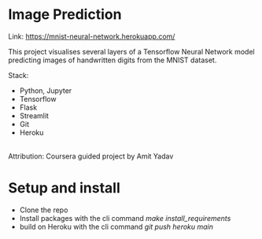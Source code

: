 # Image Prediction
Link: https://mnist-neural-network.herokuapp.com/

This project visualises several layers of a Tensorflow Neural Network model predicting
images of handwritten digits from the MNIST dataset.


Stack:
- Python, Jupyter<br>
- Tensorflow <br>
- Flask <br>
- Streamlit <br>
- Git <br>
- Heroku <br>


<br>
Attribution: Coursera guided project by Amit Yadav


# Setup and install

- Clone the repo <br>
- Install packages with the cli command *make install_requirements* <br>
- build on Heroku with the cli command *git push heroku main*
